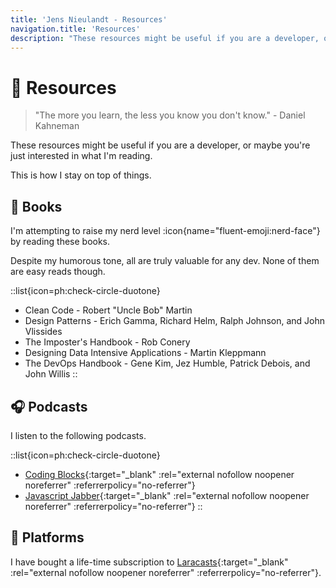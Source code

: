 ```yaml
---
title: 'Jens Nieulandt - Resources'
navigation.title: 'Resources'
description: "These resources might be useful if you are a developer, or maybe you're just interested in what I'm reading. This is how I stay on top of things."
---
```


# :brain: Resources

> "The more you learn, the less you know you don't know." - Daniel Kahneman

These resources might be useful if you are a developer, or maybe you're just interested in what I'm reading.

This is how I stay on top of things.

## :book: Books

I'm attempting to raise my nerd level :icon{name="fluent-emoji:nerd-face"} by reading these books.

Despite my humorous tone, all are truly valuable for any dev. None of them are easy reads though.

::list{icon=ph:check-circle-duotone}
- Clean Code - Robert "Uncle Bob" Martin
- Design Patterns - Erich Gamma, Richard Helm, Ralph Johnson, and John Vlissides
- The Imposter's Handbook - Rob Conery
- Designing Data Intensive Applications - Martin Kleppmann
- The DevOps Handbook - Gene Kim, Jez Humble, Patrick Debois, and John Willis
::

## :headphones: Podcasts

I listen to the following podcasts.

::list{icon=ph:check-circle-duotone}
- [Coding Blocks](https://www.codingblocks.net){:target="_blank" :rel="external nofollow noopener noreferrer" :referrerpolicy="no-referrer"}
- [Javascript Jabber](https://topenddevs.com/podcasts/javascript-jabber){:target="_blank" :rel="external nofollow noopener noreferrer" :referrerpolicy="no-referrer"}
::

## :station: Platforms

I have bought a life-time subscription to [Laracasts](https://laracasts.com){:target="_blank" :rel="external nofollow noopener noreferrer" :referrerpolicy="no-referrer"}.
